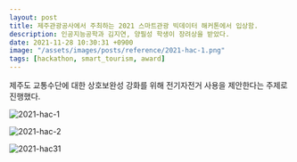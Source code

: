 ```yaml
---
layout: post
title: 제주관광공사에서 주최하는 2021 스마트관광 빅데이터 해커톤에서 입상함.
description: 인공지능공학과 김지연, 양필성 학생이 장려상을 받았다. 
date: 2021-11-28 10:30:31 +0900
image: "/assets/images/posts/reference/2021-hac-1.png"
tags: [hackathon, smart_tourism, award]
---
```


제주도 교통수단에 대한 상호보완성 강화를 위해 전기자전거 사용을 제안한다는 주제로 진행했다.   

![2021-hac-1]({{site.baseurl}}/assets/images/posts/award/2021_hackathon_kjy.jpg)


![2021-hac-2]({{site.baseurl}}/assets/images/posts/reference/2021-hac-2.png)


![2021-hac31]({{site.baseurl}}/assets/images/posts/reference/2021-hac-3.png)